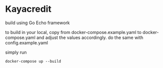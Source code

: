 # Kayacredit
build using Go Echo framework

to build in your local, copy from docker-compose.example.yaml to docker-compose.yaml and adjust the values accordingly.
do the same with config.example.yaml

simply run 
```
docker-compose up --build
```